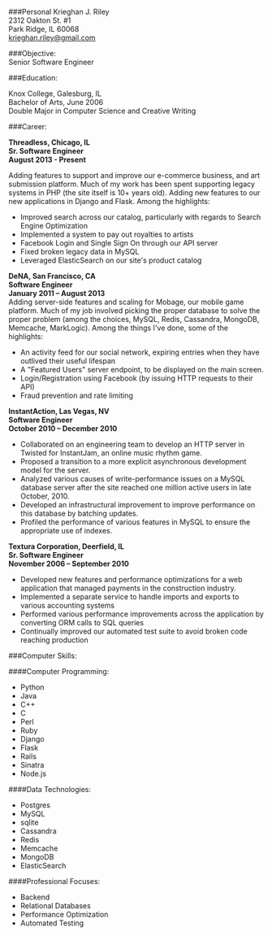 ###Personal
Krieghan J. Riley              
2312 Oakton St. #1                 
Park Ridge, IL 60068                   
krieghan.riley@gmail.com                


###Objective:  
Senior Software Engineer

###Education:

Knox College, Galesburg, IL         
Bachelor of Arts, June 2006         
Double Major in Computer Science and Creative Writing

###Career:


**Threadless, Chicago, IL**        
**Sr. Software Engineer**          
**August 2013 - Present**          

Adding features to support and improve our e-commerce business, and art submission platform. Much of my work has been spent supporting legacy systems in PHP (the site itself is 10+ years old). Adding new features to our new applications in Django and Flask. Among the highlights:

* Improved search across our catalog, particularly with regards to Search Engine Optimization
* Implemented a system to pay out royalties to artists
* Facebook Login and Single Sign On through our API server
* Fixed broken legacy data in MySQL
* Leveraged ElasticSearch on our site's product catalog

**DeNA, San Francisco, CA**         
**Software Engineer**               
**January 2011 – August 2013**                  
Adding server-side features and scaling for Mobage, our mobile game platform. Much of my job involved picking the proper database to solve the proper problem (among the choices, MySQL, Redis, Cassandra, MongoDB, Memcache, MarkLogic). Among the things I've done, some of the highlights: 

* An activity feed for our social network, expiring entries when they have outlived their useful lifespan 
* A "Featured Users" server endpoint, to be displayed on the main screen.
* Login/Registration using Facebook (by issuing HTTP requests to their API)
* Fraud prevention and rate limiting

**InstantAction, Las Vegas, NV**               
**Software Engineer**              
**October 2010 – December 2010**                
* Collaborated on an engineering team to develop an HTTP server in Twisted for InstantJam, an online music rhythm game.
* Proposed a transition to a more explicit asynchronous development model for the server.
* Analyzed various causes of write-performance issues on a MySQL database server after the site reached one million active users in late October, 2010.
* Developed an infrastructural improvement to improve performance on this database by batching updates.
* Profiled the performance of various features in MySQL to ensure the appropriate use of indexes.

**Textura Corporation, Deerfield, IL**                     
**Sr. Software Engineer**                     
**November 2006 – September 2010**               
* Developed new features and performance optimizations for a web application that managed payments in the construction industry.
* Implemented a separate service to handle imports and exports to various accounting systems
* Performed various performance improvements across the application by converting ORM calls to SQL queries 
* Continually improved our automated test suite to avoid broken code reaching production 

###Computer Skills:

####Computer Programming:   	
* Python
* Java
* C++
* C
* Perl
* Ruby
* Django
* Flask
* Rails
* Sinatra
* Node.js

####Data Technologies:   	
* Postgres
* MySQL
* sqlite
* Cassandra
* Redis
* Memcache
* MongoDB
* ElasticSearch

####Professional Focuses:   	
* Backend
* Relational Databases
* Performance Optimization
* Automated Testing
